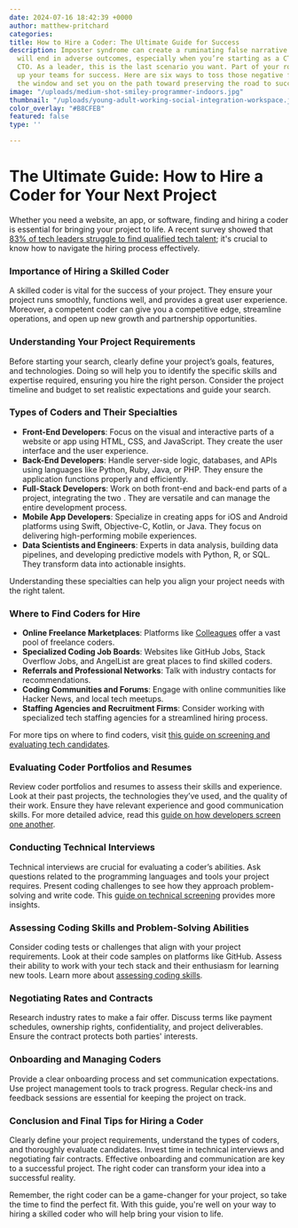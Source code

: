```yaml
---
date: 2024-07-16 18:42:39 +0000
author: matthew-pritchard
categories:
title: How to Hire a Coder: The Ultimate Guide for Success
description: Imposter syndrome can create a ruminating false narrative that your efforts
  will end in adverse outcomes, especially when you’re starting as a CTO or fractional
  CTO. As a leader, this is the last scenario you want. Part of your role is to set
  up your teams for success. Here are six ways to toss those negative feelings out
  the window and set you on the path toward preserving the road to success.
image: "/uploads/medium-shot-smiley-programmer-indoors.jpg"
thumbnail: "/uploads/young-adult-working-social-integration-workspace.jpg"
color_overlay: "#B8CFEB"
featured: false
type: ''

---
```

# The Ultimate Guide: How to Hire a Coder for Your Next Project

Whether you need a website, an app, or software, finding and hiring a coder is essential for bringing your project to life. A recent survey showed that [83% of tech leaders struggle to find qualified tech talent](https://techved.medium.com/from-talent-shortage-to-talent-abundance-how-team-augmentation-helps-492c6d4f934a); it's crucial to know how to navigate the hiring process effectively.

### Importance of Hiring a Skilled Coder

A skilled coder is vital for the success of your project. They ensure your project runs smoothly, functions well, and provides a great user experience. Moreover, a competent coder can give you a competitive edge, streamline operations, and open up new growth and partnership opportunities.

### Understanding Your Project Requirements

Before starting your search, clearly define your project’s goals, features, and technologies. Doing so will help you to identify the specific skills and expertise required, ensuring you hire the right person. Consider the project timeline and budget to set realistic expectations and guide your search.

### Types of Coders and Their Specialties

- **Front-End Developers**: Focus on the visual and interactive parts of a website or app using HTML, CSS, and JavaScript. They create the user interface and the user experience.
- **Back-End Developers**: Handle server-side logic, databases, and APIs using languages like Python, Ruby, Java, or PHP. They ensure the application functions properly and efficiently.
- **Full-Stack Developers**: Work on both front-end and back-end parts of a project, integrating the two . They are versatile and can manage the entire development process.
- **Mobile App Developers**: Specialize in creating apps for iOS and Android platforms using Swift, Objective-C, Kotlin, or Java. They focus on delivering high-performing mobile experiences.
- **Data Scientists and Engineers**: Experts in data analysis, building data pipelines, and developing predictive models with Python, R, or SQL. They transform data into actionable insights.

Understanding these specialties can help you align your project needs with the right talent.

### Where to Find Coders for Hire

- **Online Freelance Marketplaces**: Platforms like [Colleagues](https://colleagues.esteemed.io/talent) offer a vast pool of freelance coders.
- **Specialized Coding Job Boards**: Websites like GitHub Jobs, Stack Overflow Jobs, and AngelList are great places to find skilled coders.
- **Referrals and Professional Networks**: Talk with industry contacts for recommendations.
- **Coding Communities and Forums**: Engage with online communities like Hacker News, and local tech meetups.
- **Staffing Agencies and Recruitment Firms**: Consider working with specialized tech staffing agencies for a streamlined hiring process.

For more tips on where to find coders, visit [this guide on screening and evaluating tech candidates](https://esteemed.io/blog/the-beginners-guide-to-screening-and-evaluating-tech-candidates/).

### Evaluating Coder Portfolios and Resumes

Review coder portfolios and resumes to assess their skills and experience. Look at their past projects, the technologies they’ve used, and the quality of their work. Ensure they have relevant experience and good communication skills. For more detailed advice, read this [guide on how developers screen one another](https://esteemed.io/blog/2022/09/29/why-fractional-screening-is-a-great-side-hustle-for-developers/).

### Conducting Technical Interviews

Technical interviews are crucial for evaluating a coder’s abilities. Ask questions related to the programming languages and tools your project requires. Present coding challenges to see how they approach problem-solving and write code. This [guide on technical screening](https://esteemed.io/blog/technical-screening-in-2022-15-methods-for-assessing-senior-and-junior-developers/) provides more insights.

### Assessing Coding Skills and Problem-Solving Abilities

Consider coding tests or challenges that align with your project requirements. Look at their code samples on platforms like GitHub. Assess their ability to work with your tech stack and their enthusiasm for learning new tools. Learn more about [assessing coding skills](https://www.youtube.com/watch?v=Mbal1cYFx3s).

### Negotiating Rates and Contracts

Research industry rates to make a fair offer. Discuss terms like payment schedules, ownership rights, confidentiality, and project deliverables. Ensure the contract protects both parties' interests.

### Onboarding and Managing Coders

Provide a clear onboarding process and set communication expectations. Use project management tools to track progress. Regular check-ins and feedback sessions are essential for keeping the project on track.

### Conclusion and Final Tips for Hiring a Coder

Clearly define your project requirements, understand the types of coders, and thoroughly evaluate candidates. Invest time in technical interviews and negotiating fair contracts. Effective onboarding and communication are key to a successful project. The right coder can transform your idea into a successful reality.

Remember, the right coder can be a game-changer for your project, so take the time to find the perfect fit. With this guide, you're well on your way to hiring a skilled coder who will help bring your vision to life.
